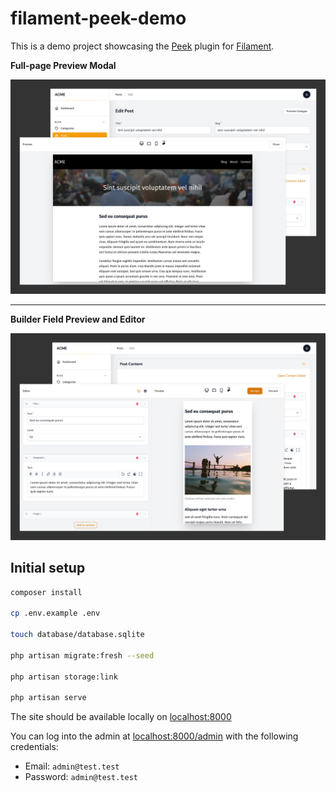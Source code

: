# filament-peek-demo

This is a demo project showcasing the [Peek](https://github.com/pboivin/filament-peek/) plugin for [Filament](https://filamentphp.com/).

**Full-page Preview Modal**

![Screenshots of the edit page and preview modal](./art/01-page-preview.jpg)

---

**Builder Field Preview and Editor**

![Screenshots of the edit page and builder field preview](./art/02-builder-preview.jpg)

## Initial setup

```sh
composer install

cp .env.example .env

touch database/database.sqlite

php artisan migrate:fresh --seed

php artisan storage:link

php artisan serve
```

The site should be available locally on [localhost:8000](http://localhost:8000)

You can log into the admin at [localhost:8000/admin](http://localhost:8000/admin) with the following credentials:

- Email: `admin@test.test`
- Password: `admin@test.test`
